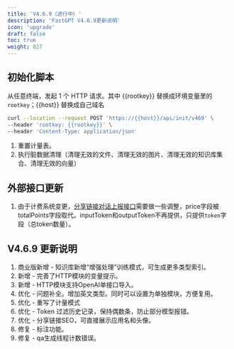 ```yaml
---
title: 'V4.6.9（进行中）'
description: 'FastGPT V4.6.9更新说明'
icon: 'upgrade'
draft: false
toc: true
weight: 827
---
```


## 初始化脚本

从任意终端，发起 1 个 HTTP 请求。其中 {{rootkey}} 替换成环境变量里的 `rootkey`；{{host}} 替换成自己域名

```bash
curl --location --request POST 'https://{{host}}/api/init/v469' \
--header 'rootkey: {{rootkey}}' \
--header 'Content-Type: application/json'
```

1. 重置计量表。
2. 执行脏数据清理（清理无效的文件、清理无效的图片、清理无效的知识库集合、清理无效的向量）

## 外部接口更新

1. 由于计费系统变更，[分享链接对话上报接口](/docs/development/openapi/share/#5-编写对话结果上报接口可选)需要做一些调整，price字段被totalPoints字段取代。inputToken和outputToken不再提供，只提供`token`字段（总token数量）。

## V4.6.9 更新说明

1. 商业版新增 - 知识库新增“增强处理”训练模式，可生成更多类型索引。
2. 新增 - 完善了HTTP模块的变量提示。
3. 新增 - HTTP模块支持OpenAI单接口导入。
4. 优化 - 问题补全。增加英文类型。同时可以设置为单独模块，方便复用。
5. 优化 - 重写了计量模式
6. 优化 - Token 过滤历史记录，保持偶数条，防止部分模型报错。
7. 优化 - 分享链接SEO，可直接展示应用名和头像。
8. 修复 - 标注功能。
9. 修复 - qa生成线程计数错误。
